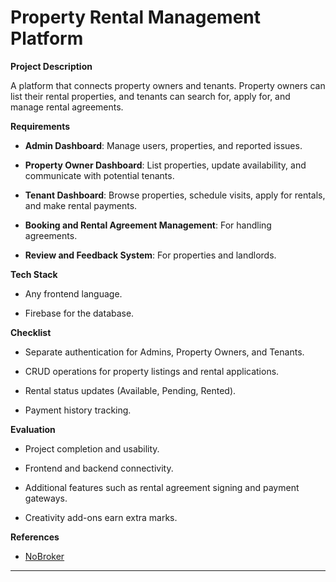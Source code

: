 # Property Rental Management Platform

**Project Description**

A platform that connects property owners and tenants. Property owners can list their rental properties, and tenants can search for, apply for, and manage rental agreements.

**Requirements**

- **Admin Dashboard**: Manage users, properties, and reported issues.

- **Property Owner Dashboard**: List properties, update availability, and communicate with potential tenants.

- **Tenant Dashboard**: Browse properties, schedule visits, apply for rentals, and make rental payments.

- **Booking and Rental Agreement Management**: For handling agreements.

- **Review and Feedback System**: For properties and landlords.

**Tech Stack**

- Any frontend language.

- Firebase for the database.

**Checklist**

- Separate authentication for Admins, Property Owners, and Tenants.

- CRUD operations for property listings and rental applications.

- Rental status updates (Available, Pending, Rented).

- Payment history tracking.

**Evaluation**

- Project completion and usability.

- Frontend and backend connectivity.

- Additional features such as rental agreement signing and payment gateways.

- Creativity add-ons earn extra marks.

**References**

- [NoBroker](https://www.nobroker.in/)

---
